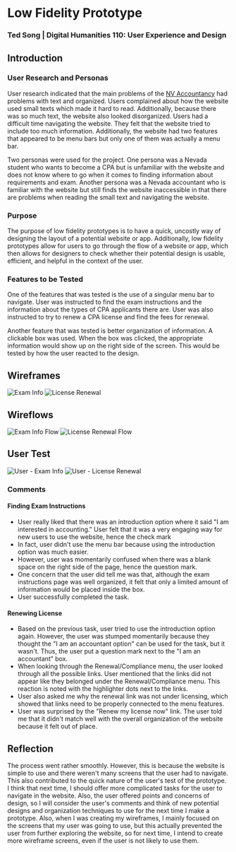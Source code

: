 # Low Fidelity Prototype
### Ted Song | Digital Humanities 110: User Experience and Design

## Introduction
### User Research and Personas
User research indicated that the main problems of the [NV Accountancy](https://nvaccountany.com) had problems with text and organized. Users complained
about how the website used small texts which made it hard to read. Additionally, because there was so much text, the website also looked disorganized. Users had
a difficult time navigating the website. They felt that the website tried to include too much information. Additionally, the website had two features that appeared
to be menu bars but only one of them was actually a menu bar.

Two personas were used for the project. One persona was a Nevada student who wants to become a CPA but is unfamiliar with the
website and does not know where to go when it comes to finding information about requirements and exam. Another persona was a Nevada accountant who is familiar with the website but still finds the website inaccessible in that there
are problems when reading the small text and navigating the website.

### Purpose
The purpose of low fidelity prototypes is to have a quick, uncostly way of designing the layout of a potential website or app.
Additionally, low fidelity prototypes allow for users to go through the flow of a website or app, which then allows for designers to check whether their potential
design is usable, efficient, and helpful in the context of the user.

### Features to be Tested
One of the features that was tested is the use of a singular menu bar to navigate. User was instructed to find the exam instructions and the information about the
types of CPA applicants there are. User was also instructed to try to renew a CPA license and find the fees for renewal.

Another feature that was tested is better organization of information. A clickable box was used. When the box was clicked, the appropriate information would show up
on the right side of the screen. This would be tested by how the user reacted to the design.

## Wireframes
![Exam Info](cpaexam_wireframe.jpg)
![License Renewal](licenserenew_wireframe.jpg)

## Wireflows
![Exam Info Flow](cpaexam_wireflow.jpg)
![License Renewal Flow](licenserenew_wireflow.jpg)

## User Test
![User - Exam Info](user_cpaexam.jpg)
![User - License Renewal](user_licenserenew.jpg)

### Comments
#### Finding Exam Instructions
- User really liked that there was an introduction option where it said "I am interested in accounting." User felt that it was a very engaging way for new users to use the website, hence the check mark
- In fact, user didn't use the menu bar because using the introduction option was much easier.
- However, user was momentarily confused when there was a blank space on the right side of the page, hence the question mark.
- One concern that the user did tell me was that, although the exam instructions page was well organized, it felt that only a limited amount of information would be placed inside the box.
- User successfully completed the task.

#### Renewing License
- Based on the previous task, user tried to use the introduction option again. However, the user was stumped momentarily because they thought the "I am an accountant option" can be used for the task, but it wasn't. Thus, the user put a question mark next to the "I am an accountant" box.
- When looking through the Renewal/Compliance menu, the user looked through all the possible links. User mentioned that the links did not appear like they belonged under the Renewal/Compliance menu. This reaction is noted with the highlighter dots next to the links.
- User also asked me why the renewal link was not under licensing, which showed that links need to be properly connected to the menu features.
- User was surprised by the "Renew my license now" link. The user told me that it didn't match well with the overall organization of the website because it felt out of place.

## Reflection
The process went rather smoothly. However, this is because the website is simple to use and there weren't many screens that the user had to navigate. This also contributed to the quick nature of the user's test of the prototype. I think that next time, I should offer more complicated tasks for the user to navigate in the website. Also, the user offered points and concerns of design, so I will consider the user's comments and think of new potential designs and organization techniques to use for the next time I make a prototype. Also, when I was creating my wireframes, I mainly focused on the screens that my user was going to use, but this actually prevented the user from further exploring the website, so for next time, I intend to create more wireframe screens, even if the user is not likely to use them.
